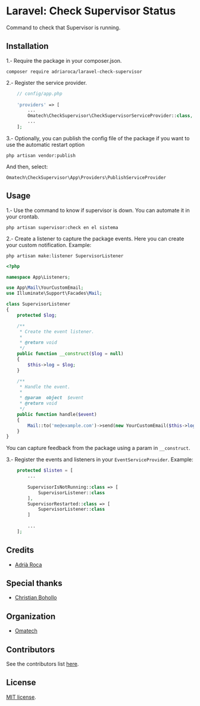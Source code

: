 # Laravel: Check Supervisor Status 
Command to check that Supervisor is running.

## Installation

1.- Require the package in your composer.json.

```
composer require adriaroca/laravel-check-supervisor
```

2.- Register the service provider.

```php
    // config/app.php
    
    'providers' => [
        ...
        Omatech\CheckSupervisor\CheckSupervisorServiceProvider::class,
        ...
    ];
```

3.- Optionally, you can publish the config file of the package if you want to use the automatic restart option

```
php artisan vendor:publish 
```

And then, select:

```
Omatech\CheckSupervisor\App\Providers\PublishServiceProvider
```

## Usage

1.- Use the command to know if supervisor is down. You can automate it in your crontab.

``` 
php artisan supervisor:check en el sistema
```

2.- Create a listener to capture the package events. Here you can create your custom notification. Example:

``` 
php artisan make:listener SupervisorListener
```

```php
<?php

namespace App\Listeners;

use App\Mail\YourCustomEmail;
use Illuminate\Support\Facades\Mail;

class SupervisorListener
{
    protected $log;

    /**
     * Create the event listener.
     *
     * @return void
     */
    public function __construct($log = null)
    {
        $this->log = $log;
    }

    /**
     * Handle the event.
     *
     * @param  object  $event
     * @return void
     */
    public function handle($event)
    {
        Mail::to('me@example.com')->send(new YourCustomEmail($this->log));
    }
}
```

You can capture feedback from the package using a param in ```__construct```.

3.- Register the events and listeners in your ```EventServiceProvider```. Example:

```php
    protected $listen = [
        ... 
        
        SupervisorIsNotRunning::class => [
            SupervisorListener::class
        ],
        SupervisorRestarted::class => [
            SupervisorListener::class
        ]
        
        ...
    ];
```

## Credits

* [Adrià Roca](https://github.com/adriaroca)

## Special thanks

* [Christian Bohollo](https://github.com/christian-omatech)

## Organization

* [Omatech](https://www.omatech.com)

## Contributors

See the contributors list [here](https://github.com/adriaroca/laravel-check-supervisor/graphs/contributors).

## License
[MIT license](http://opensource.org/licenses/MIT).
